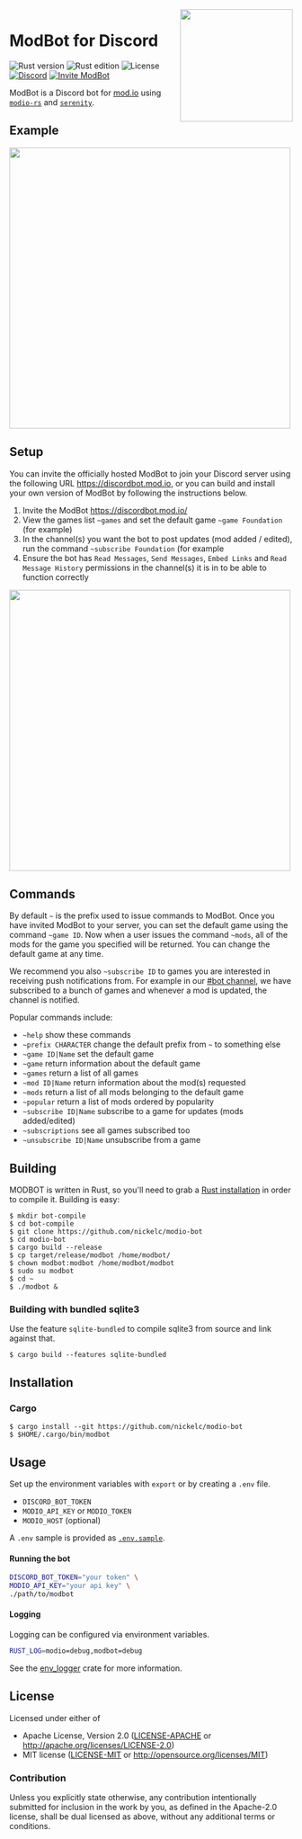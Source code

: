 <img src="https://raw.githubusercontent.com/nickelc/modio-bot/master/logo.png" width="200" align="right"/>

# ModBot for Discord
![Rust version][rust-version]
![Rust edition][rust-edition]
![License][license-badge]
[![Discord][discord-badge]][discord]
[![Invite ModBot][bot-invite-badge]][bot-invite-url]

ModBot is a Discord bot for [mod.io] using [`modio-rs`] and [`serenity`].

## Example

<img src="https://image.mod.io/members/c4ca/1/profileguides/modbot.png" width="500"/>

## Setup

You can invite the officially hosted ModBot to join your Discord server using the following URL https://discordbot.mod.io, or you can build and install your own version of ModBot by following the instructions below.

 1. Invite the ModBot https://discordbot.mod.io/
 2. View the games list `~games` and set the default game `~game Foundation` (for example)
 3. In the channel(s) you want the bot to post updates (mod added / edited), run the command `~subscribe Foundation` (for example
 4. Ensure the bot has `Read Messages`, `Send Messages`, `Embed Links` and `Read Message History` permissions in the channel(s) it is in to be able to function correctly
 
<img src="https://image.mod.io/mods/3cf1/499/screen_shot_2019-05-17_at_10.51.27_am.png" width="500"/>

## Commands

By default `~` is the prefix used to issue commands to ModBot. Once you have invited ModBot to your server, you can set the default game using the command `~game ID`. Now when a user issues the command `~mods`, all of the mods for the game you specified will be returned. You can change the default game at any time.

We recommend you also `~subscribe ID` to games you are interested in receiving push notifications from. For example in our [#bot channel][modio-bot-channel], we have subscribed to a bunch of games and whenever a mod is updated, the channel is notified.

Popular commands include:

 * `~help` show these commands
 * `~prefix CHARACTER` change the default prefix from `~` to something else
 * `~game ID|Name` set the default game
 * `~game` return information about the default game
 * `~games` return a list of all games
 * `~mod ID|Name` return information about the mod(s) requested
 * `~mods` return a list of all mods belonging to the default game
 * `~popular` return a list of mods ordered by popularity
 * `~subscribe ID|Name` subscribe to a game for updates (mods added/edited)
 * `~subscriptions` see all games subscribed too
 * `~unsubscribe ID|Name` unsubscribe from a game

## Building

MODBOT is written in Rust, so you'll need to grab a [Rust installation][rust-lang] in order to compile it.
Building is easy:

```
$ mkdir bot-compile
$ cd bot-compile
$ git clone https://github.com/nickelc/modio-bot
$ cd modio-bot
$ cargo build --release
$ cp target/release/modbot /home/modbot/
$ chown modbot:modbot /home/modbot/modbot
$ sudo su modbot 
$ cd ~
$ ./modbot &
```

### Building with bundled sqlite3

Use the feature `sqlite-bundled` to compile sqlite3 from source and link against that.

```
$ cargo build --features sqlite-bundled
```

## Installation

### Cargo

```
$ cargo install --git https://github.com/nickelc/modio-bot
$ $HOME/.cargo/bin/modbot
```

## Usage

Set up the environment variables with `export` or by creating a `.env` file.

- `DISCORD_BOT_TOKEN`
- `MODIO_API_KEY` or `MODIO_TOKEN`
- `MODIO_HOST` (optional)

A `.env` sample is provided as [`.env.sample`](.env.sample).

#### Running the bot
```bash
DISCORD_BOT_TOKEN="your token" \
MODIO_API_KEY="your api key" \
./path/to/modbot
```

#### Logging

Logging can be configured via environment variables.

```bash
RUST_LOG=modio=debug,modbot=debug
```

See the [env\_logger](https://crates.io/crates/env_logger) crate for more information.

## License

Licensed under either of

- Apache License, Version 2.0 ([LICENSE-APACHE](LICENSE-APACHE) or http://apache.org/licenses/LICENSE-2.0)
- MIT license ([LICENSE-MIT](LICENSE-MIT) or http://opensource.org/licenses/MIT)

### Contribution

Unless you explicitly state otherwise, any contribution intentionally submitted for inclusion in the work by you,
as defined in the Apache-2.0 license, shall be dual licensed as above, without any additional terms or conditions.


[rust-version]: https://img.shields.io/badge/rust-1.31%2B-blue.svg
[rust-edition]: https://img.shields.io/badge/edition-2018-red.svg
[license-badge]: https://img.shields.io/badge/license-MIT%2FApache--2.0-blue.svg
[discord]: https://discord.gg/4akZJFf
[discord-badge]: https://img.shields.io/discord/541627648112066581.svg?label=Discord&logo=discord&color=7289DA&labelColor=2C2F33
[bot-invite-badge]: https://img.shields.io/static/v1.svg?label=%20&logo=discord&message=Invite%20ModBot&color=7289DA&labelColor=2C2F33
[bot-invite-url]: https://discordbot.mod.io
[modio-bot-channel]: https://discord.gg/QR7DGD7
[repo]: https://github.com/nickelc/modio-bot
[logo]: https://raw.githubusercontent.com/nickelc/modio-bot/master/logo.png
[mod.io]: https://mod.io
[`modio-rs`]: https://github.com/nickelc/modio-rs
[`serenity`]: https://github.com/serenity-rs/serenity
[rust-lang]: https://www.rust-lang.org
